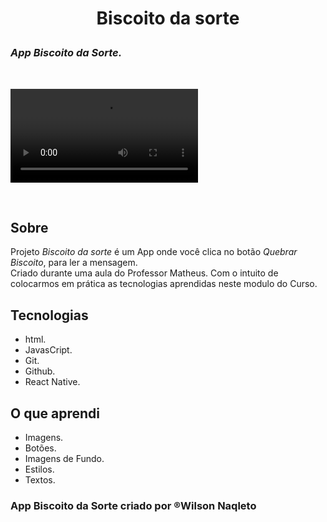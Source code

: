 # <p align="center">Biscoito da sorte</p>

 ### <em>App Biscoito da Sorte.</em>
<br>

 <p>
<video controls>
<source src="assets/BiscoitoDaSorte3.mp4">
</p>
<br>

## Sobre

Projeto <em> Biscoito da sorte</em> é um App onde você clica no botão <em>Quebrar Biscoito</em>, para ler a mensagem.<br>
Criado durante uma aula do Professor Matheus. Com o intuito de colocarmos em prática as tecnologias aprendidas neste modulo do Curso.

## Tecnologias

- html.
- JavasCript.
- Git.
- Github.
- React Native.

## O que aprendi

- Imagens.
- Botões.
- Imagens de Fundo.
- Estilos.
- Textos.

### App Biscoito da Sorte criado por &reg;Wilson Naqleto